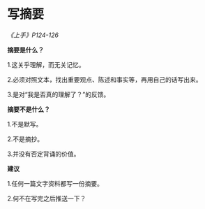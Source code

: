# 写摘要

*《上手》P124-126*



**摘要是什么？**

1.这关乎理解，而无关记忆。

2.必须对照文本，找出重要观点、陈述和事实等，再用自己的话写出来。

3.是对“我是否真的理解了？”的反馈。



**摘要不是什么？**

1.不是默写。

2.不是摘抄。

3.并没有否定背诵的价值。



**建议**

1.任何一篇文字资料都写一份摘要。

2.何不在写完之后推送一下？
